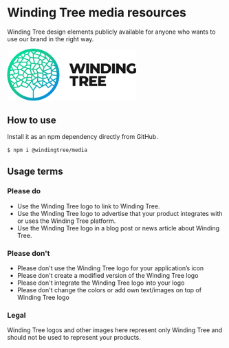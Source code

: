# Winding Tree media resources


Winding Tree design elements publicly available for anyone who wants to use our brand in the right way.

<img src="logo.svg?sanitize=true" alt="Winding Tree" width="300px">

## How to use

Install it as an npm dependency directly from GitHub.

```bash
$ npm i @windingtree/media
```

## Usage terms

### Please do

- Use the Winding Tree logo to link to Winding Tree.
- Use the Winding Tree logo to advertise that your product integrates with or uses the Winding Tree platform.
- Use the Winding Tree logo in a blog post or news article about Winding Tree.

### Please don't

- Please don't use the Winding Tree logo for your application’s icon
- Please don't create a modified version of the Winding Tree logo
- Please don't integrate the Winding Tree logo into your logo
- Please don't change the colors or add own text/images on top of Winding Tree logo

### Legal

Winding Tree logos and other images here represent only Winding Tree and should not be used to represent your products.
